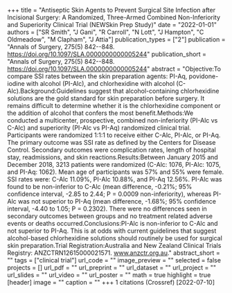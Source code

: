 +++
title = "Antiseptic Skin Agents to Prevent Surgical Site Infection after Incisional Surgery: A Randomized, Three-Armed Combined Non-Inferiority and Superiority Clinical Trial (NEWSkin Prep Study)"
date = "2022-01-01"
authors = ["SR Smith", "J Gani", "R Carroll", "N Lott", "J Hampton", "C Oldmeadow", "M Clapham", "J Attia"]
publication_types = ["2"]
publication = "Annals of Surgery, 275(5) 842--848. https://doi.org/10.1097/SLA.0000000000005244"
publication_short = "Annals of Surgery, 275(5) 842--848. https://doi.org/10.1097/SLA.0000000000005244"
abstract = "Objective:To compare SSI rates between the skin preparation agents: PI-Aq, povidone-iodine with alcohol (PI-Alc), and chlorhexidine with alcohol (C-Alc).Background:Guidelines suggest that alcohol-containing chlorhexidine solutions are the gold standard for skin preparation before surgery. It remains difficult to determine whether it is the chlorhexidine component or the addition of alcohol that confers the most benefit.Methods:We conducted a multicenter, prospective, combined non-inferiority (PI-Alc vs C-Alc) and superiority (PI-Alc vs PI-Aq) randomized clinical trial. Participants were randomized 1:1:1 to receive either C-Alc, PI-Alc, or PI-Aq. The primary outcome was SSI rate as defined by the Centers for Disease Control. Secondary outcomes were complication rates, length of hospital stay, readmissions, and skin reactions.Results:Between January 2015 and December 2018, 3213 patients were randomized (C-Alc: 1076, PI-Alc: 1075, and PI-Aq: 1062). Mean age of participants was 57% and 55% were female. SSI rates were: C-Alc 11.09%, PI-Alc 10.88%, and PI-Aq 12.56%. PI-Alc was found to be non-inferior to C-Alc (mean difference, -0.21%; 95% confidence interval, -2.85 to 2.44; P = 0.0009 non-inferiority), whereas PI-Alc was not superior to PI-Aq (mean difference, -1.68%; 95% confidence interval, -4.40 to 1.05; P = 0.2302). There were no differences seen in secondary outcomes between groups and no treatment related adverse events or deaths occurred.Conclusions:PI-Alc is non-inferior to C-Alc and not superior to PI-Aq. This is at odds with current guidelines that suggest alcohol-based chlorhexidine solutions should routinely be used for surgical skin preparation.Trial Registration:Australia and New Zealand Clinical Trials Registry: ANZCTRN12615000021571. www.anzctr.org.au."
abstract_short = ""
tags = ["clinical trial"]
url_code = ""
image_preview = ""
selected = false
projects = []
url_pdf = ""
url_preprint = ""
url_dataset = ""
url_project = ""
url_slides = ""
url_video = ""
url_poster = ""
math = true
highlight = true
[header]
image = ""
caption = ""
+++
1 citations (Crossref) [2022-07-10]
